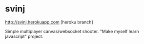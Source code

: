 svinj
=====

http://svinj.herokuapp.com [heroku branch]

Simple multiplayer canvas/websocket shooter. "Make myself learn javascript" project.
